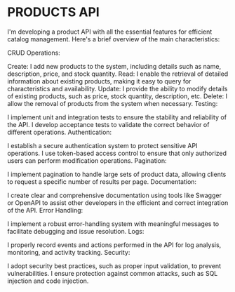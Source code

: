 
# PRODUCTS API

I'm developing a product API with all the essential features for efficient catalog management. Here's a brief overview of the main characteristics:

CRUD Operations:

Create: I add new products to the system, including details such as name, description, price, and stock quantity.
Read: I enable the retrieval of detailed information about existing products, making it easy to query for characteristics and availability.
Update: I provide the ability to modify details of existing products, such as price, stock quantity, description, etc.
Delete: I allow the removal of products from the system when necessary.
Testing:

I implement unit and integration tests to ensure the stability and reliability of the API.
I develop acceptance tests to validate the correct behavior of different operations.
Authentication:

I establish a secure authentication system to protect sensitive API operations.
I use token-based access control to ensure that only authorized users can perform modification operations.
Pagination:

I implement pagination to handle large sets of product data, allowing clients to request a specific number of results per page.
Documentation:

I create clear and comprehensive documentation using tools like Swagger or OpenAPI to assist other developers in the efficient and correct integration of the API.
Error Handling:

I implement a robust error-handling system with meaningful messages to facilitate debugging and issue resolution.
Logs:

I properly record events and actions performed in the API for log analysis, monitoring, and activity tracking.
Security:

I adopt security best practices, such as proper input validation, to prevent vulnerabilities.
I ensure protection against common attacks, such as SQL injection and code injection.
